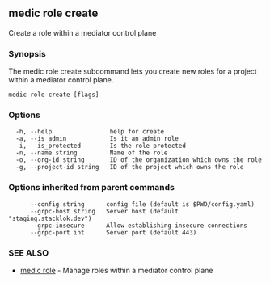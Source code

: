 ## medic role create

Create a role within a mediator control plane

### Synopsis

The medic role create subcommand lets you create new roles for a project
within a mediator control plane.

```
medic role create [flags]
```

### Options

```
  -h, --help                help for create
  -a, --is_admin            Is it an admin role
  -i, --is_protected        Is the role protected
  -n, --name string         Name of the role
  -o, --org-id string       ID of the organization which owns the role
  -g, --project-id string   ID of the project which owns the role
```

### Options inherited from parent commands

```
      --config string      config file (default is $PWD/config.yaml)
      --grpc-host string   Server host (default "staging.stacklok.dev")
      --grpc-insecure      Allow establishing insecure connections
      --grpc-port int      Server port (default 443)
```

### SEE ALSO

* [medic role](medic_role.md)	 - Manage roles within a mediator control plane

